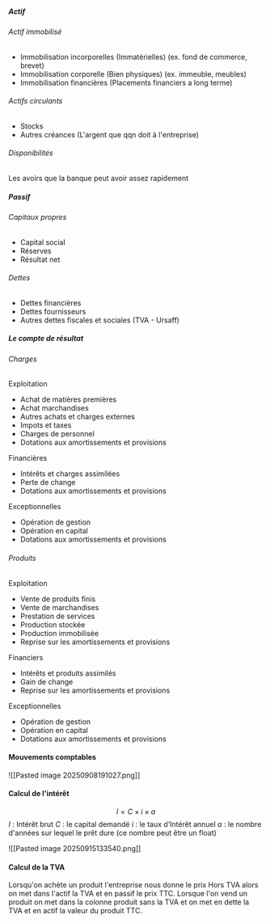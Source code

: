 ##### Actif
###### Actif immobilisé
- Immobilisation incorporelles (Immatérielles) (ex. fond de commerce, brevet)
- Immobilisation corporelle (Bien physiques) (ex. immeuble, meubles)
- Immobilisation financières (Placements financiers a long terme)

###### Actifs circulants
- Stocks
- Autres créances (L'argent que qqn doit à l'entreprise)

###### Disponibilités
Les avoirs que la banque peut avoir assez rapidement

##### Passif
###### Capitaux propres
- Capital social
- Réserves
- Résultat net
###### Dettes
- Dettes financières
- Dettes fournisseurs
- Autres dettes fiscales et sociales (TVA - Ursaff)

##### Le compte de résultat
###### Charges
Exploitation
- Achat de matières premières
- Achat marchandises
- Autres achats et charges externes
- Impots et taxes
- Charges de personnel
- Dotations aux amortissements et provisions

Financières
- Intérêts et charges assimilées
- Perte de change
- Dotations aux amortissements et provisions

Exceptionnelles
- Opération de gestion
- Opération en capital
- Dotations aux amortissements et provisions

###### Produits
Exploitation
- Vente de produits finis
- Vente de marchandises
- Prestation de services
- Production stockée
- Production immobilisée
- Reprise sur les amortissements et provisions

Financiers
- Intérêts et produits assimilés
- Gain de change
- Reprise sur les amortissements et provisions

Exceptionnelles
- Opération de gestion
- Opération en capital
- Dotations aux amortissements et provisions

#### Mouvements comptables
![[Pasted image 20250908191027.png]]


#### Calcul de l'intérêt
$$I = C \times i \times a$$
$I$ : Intérêt brut
$C$ : le capital demandé
$i$ : le taux d’Intérêt annuel
$a$ : le nombre d'années sur lequel le prêt dure (ce nombre peut être un float)



![[Pasted image 20250915133540.png]]

#### Calcul de la  TVA
Lorsqu'on achète un produit l'entreprise nous donne le prix Hors TVA alors on met dans l'actif la TVA et en passif le prix TTC. 
Lorsque l'on vend un produit on met dans la colonne produit sans la TVA et on met en dette la TVA et en actif la valeur du produit TTC. 
